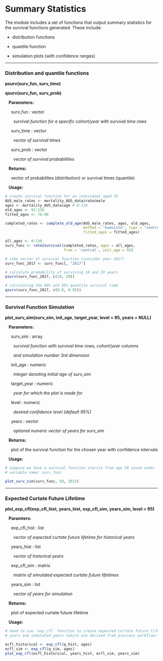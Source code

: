 # Summary Statistics

The module includes a set of functions that output summary statistics for the survival functions 
generated. These include: 

* distribution functions

* quantile function

* simulation plots (with confidence ranges)

---

### Distribution and quantile functions

**psurv(surv_fun, surv_time)**

**qsurv(surv_fun, surv_prob)**

&nbsp;&nbsp; **Parameters:**

&nbsp;&nbsp;&nbsp;&nbsp; surv_fun : vector

&nbsp;&nbsp;&nbsp;&nbsp;&nbsp;&nbsp; *survival function for a specific cohort/year with survival time rows*

&nbsp;&nbsp;&nbsp;&nbsp; surv_time : vector

&nbsp;&nbsp;&nbsp;&nbsp;&nbsp;&nbsp; *vector of survival times*

&nbsp;&nbsp;&nbsp;&nbsp; surv_prob : vector

&nbsp;&nbsp;&nbsp;&nbsp;&nbsp;&nbsp; *vector of survival probabilities*

&nbsp;&nbsp; **Returns:**

&nbsp;&nbsp;&nbsp;&nbsp; vector of probabilites (distribution) or survival times (quantile)

&nbsp;&nbsp; **Usage:**

```r
# create survival function for an individual aged 55
AUS_male_rates <- mortality_AUS_data$rate$male
ages <- mortality_AUS_data$age # 0:110
old_ages <- 91:130
fitted_ages <- 76:90

completed_rates <- complete_old_age(AUS_male_rates, ages, old_ages,
                                    method = "kannisto", type = "central",
                                    fitted_ages = fitted_ages)

all_ages <- 0:130
surv_func <- rate2survival(completed_rates, ages = all_ages,
                           from = 'central', init_age = 55)

# take vector of survival function (consider year 2017)
surv_func_2017 <- surv_func[, "2017"]

# calculate probability of surviving 10 and 20 years
psurv(surv_func_2017, c(10, 20))

# calculating the 80% and 95% quantile survival time
qsurv(surv_func_2017, c(0.8, 0.95))
```

---

### Survival Function Simulation

**plot_surv_sim(surv_sim, init_age, target_year, level = 95, years = NULL)**

&nbsp;&nbsp; **Parameters:**

&nbsp;&nbsp;&nbsp;&nbsp; surv_sim : array

&nbsp;&nbsp;&nbsp;&nbsp;&nbsp;&nbsp; *survival function with survival time rows, cohort/year columns*

&nbsp;&nbsp;&nbsp;&nbsp;&nbsp;&nbsp; *and simulation number 3rd dimension*

&nbsp;&nbsp;&nbsp;&nbsp; init_age : numeric

&nbsp;&nbsp;&nbsp;&nbsp;&nbsp;&nbsp; *integer denoting initial age of surv_sim*

&nbsp;&nbsp;&nbsp;&nbsp; target_year : numeric

&nbsp;&nbsp;&nbsp;&nbsp;&nbsp;&nbsp; *year for which the plot is made for*

&nbsp;&nbsp;&nbsp;&nbsp; level : numeric

&nbsp;&nbsp;&nbsp;&nbsp;&nbsp;&nbsp; *desired confidence level (default 95%)*

&nbsp;&nbsp;&nbsp;&nbsp; years : vector

&nbsp;&nbsp;&nbsp;&nbsp;&nbsp;&nbsp; *optional numeric vector of years for surv_sim*

&nbsp;&nbsp; **Returns:**

&nbsp;&nbsp;&nbsp;&nbsp; plot of the survival function for the chosen year with confidence intervals

&nbsp;&nbsp; **Usage:**

```r
# suppose we have a survival function startin from age 50 saved under 
# variable name: surv_func

plot_surv_sim(surv_func, 50, 2022)
```

---

### Expected Curtate Future Lifetime

**plot_exp_cfl(exp_cfl_hist, years_hist, exp_cfl_sim, years_sim, level = 95)**


&nbsp;&nbsp; **Paramters:**

&nbsp;&nbsp;&nbsp;&nbsp; exp_cfl_hist : list

&nbsp;&nbsp;&nbsp;&nbsp;&nbsp;&nbsp; *vector of expected curtate future lifetime for historical years*

&nbsp;&nbsp;&nbsp;&nbsp; years_hist : list

&nbsp;&nbsp;&nbsp;&nbsp;&nbsp;&nbsp; *vector of historical years*

&nbsp;&nbsp;&nbsp;&nbsp; exp_cfl_sim : matrix

&nbsp;&nbsp;&nbsp;&nbsp;&nbsp;&nbsp; *matrix of simulated expected curtate future lifetimes*

&nbsp;&nbsp;&nbsp;&nbsp; years_sim : list

&nbsp;&nbsp;&nbsp;&nbsp;&nbsp;&nbsp; *vector of years for simulation*

&nbsp;&nbsp; **Returns:**

&nbsp;&nbsp;&nbsp;&nbsp; plot of expected curtate future lifetime 

&nbsp;&nbsp; **Usage:**

```r
# need to use `exp_cfl` function to create expected curtate future lifetimes on historical 
# years and simulated years (which are derived from previous workflow)

ecfl_historical <- exp_cfl(q_hist, ages)
ecfl_sim <- exp_cfl(q_sim, ages)
plot_exp_cfl(ecfl_historical, years_hist, ecfl_sim, years_sim)
```





















